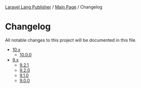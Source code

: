 [Laravel Lang Publisher][link_source] / [Main Page](../index.md) / Changelog

# Changelog

All notable changes to this project will be documented in this file.

* [10.x](10-x.md)
    * [10.0.0](10-x.md#10.0.0)
* [9.x](9-x.md)
    * [9.2.1](9-x.md#9.2.1)
    * [9.2.0](9-x.md#9.2.0)
    * [9.1.0](9-x.md#9.1.0)
    * [9.0.0](9-x.md#9.0.0)

[link_source]:  https://github.com/andrey-helldar/laravel-lang-publisher
